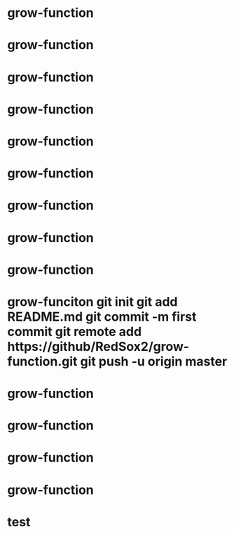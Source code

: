 # grow-function
# grow-function
# grow-function
# grow-function
# grow-function
# grow-function
# grow-function
# grow-function
# grow-function
# grow-funciton git init git add README.md git commit -m first commit git remote add https://github/RedSox2/grow-function.git git push -u origin master
# grow-function
# grow-function
# grow-function
# grow-function
# test
